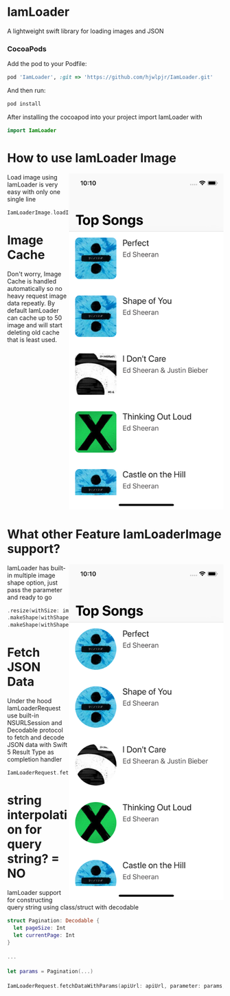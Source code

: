 # IamLoader
A lightweight swift library for loading images and JSON

### CocoaPods
Add the pod to your Podfile:
```ruby
pod 'IamLoader', :git => 'https://github.com/hjwlpjr/IamLoader.git'
```

And then run:
```ruby
pod install
```
After installing the cocoapod into your project import IamLoader with 
```swift
import IamLoader
```

# How to use IamLoader Image

<img align="right" src="https://github.com/hjwlpjr/IamLoader/blob/master/rounded.png" width="360"/>

Load image using IamLoader is very easy with only one single line
```swift
IamLoaderImage.loadImage(urlString: url)
```

# Image Cache

Don't worry, Image Cache is handled automatically so no heavy request image data repeatly. By default IamLoader can cache up to 50 image 
and will start deleting old cache that is least used.

<br />
<br />
<br />
<br />
<br />
<br />
<br />
<br />
<br />
<br />
<br />
<br />
<br /><br /><br /><br /><br /><br /><br /><br /><br />
<br />

# What other Feature IamLoaderImage support?

<img align="right" src="https://github.com/hjwlpjr/IamLoader/blob/master/circle.png" width="360"/>

IamLoader has built-in multiple image shape option, just pass the parameter and ready to go
```swift
.resize(withSize: imageSize)
.makeShape(withShape: .round, radiusForRound: 8) // for rounded
.makeShape(withShape: .circle) // for circle
```

# Fetch JSON Data

Under the hood IamLoaderRequest use built-in NSURLSession and Decodable protocol to fetch and decode JSON data with Swift 5 
Result Type as completion handler

```swift
IamLoaderRequest.fetchData(apiUrl: apiUrl, type: .json) { (res: Result<T, RequestError>) in ... }
```

# string interpolation for query string? = NO

IamLoader support for constructing query string using class/struct with decodable

```swift
struct Pagination: Decodable {
  let pageSize: Int
  let currentPage: Int
}

...

let params = Pagination(...)

IamLoaderRequest.fetchDataWithParams(apiUrl: apiUrl, parameter: params, type: .json) { (res: Result<T, RequestError>) in ... }
```

